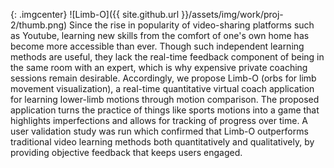 {: .imgcenter}
![Limb-O]({{ site.github.url }}/assets/img/work/proj-2/thumb.png)
Since the rise in popularity of video-sharing platforms such as Youtube, learning 
new skills from the comfort of one's own home has become more accessible than 
ever. Though such independent learning methods are useful, they lack the 
real-time feedback component of being in the same room with an expert, which is 
why expensive private coaching sessions remain desirable. Accordingly, we propose
Limb-O (orbs for limb movement visualization), a real-time quantitative virtual 
coach application for learning lower-limb motions through motion comparison.
The proposed application turns the practice of things like sports motions into a 
game that highlights imperfections and allows for tracking of progress over time.
A user validation study was run which confirmed that Limb-O outperforms 
traditional video learning methods both quantitatively and qualitatively, by
providing objective feedback that keeps users engaged.
